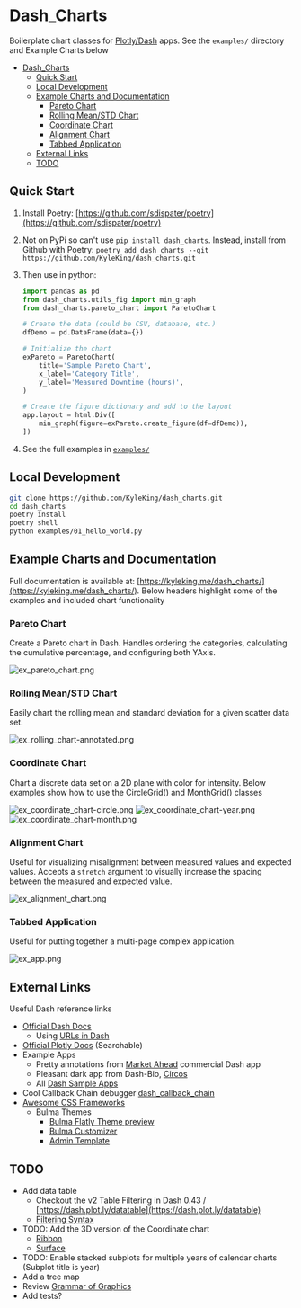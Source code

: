 # Dash_Charts

Boilerplate chart classes for [Plotly/Dash](https://dash.plot.ly/) apps. See the `examples/` directory and Example Charts below

<!-- TOC -->

- [Dash_Charts](#dash_charts)
  - [Quick Start](#quick-start)
  - [Local Development](#local-development)
  - [Example Charts and Documentation](#example-charts-and-documentation)
    - [Pareto Chart](#pareto-chart)
    - [Rolling Mean/STD Chart](#rolling-meanstd-chart)
    - [Coordinate Chart](#coordinate-chart)
    - [Alignment Chart](#alignment-chart)
    - [Tabbed Application](#tabbed-application)
  - [External Links](#external-links)
  - [TODO](#todo)

<!-- /TOC -->

## Quick Start

1. Install Poetry: [https://github.com/sdispater/poetry](https://github.com/sdispater/poetry)
1. Not on PyPi so can't use `pip install dash_charts`. Instead, install from Github with Poetry: `poetry add dash_charts --git https://github.com/KyleKing/dash_charts.git`
1. Then use in python:

    ```py
    import pandas as pd
    from dash_charts.utils_fig import min_graph
    from dash_charts.pareto_chart import ParetoChart

    # Create the data (could be CSV, database, etc.)
    dfDemo = pd.DataFrame(data={})

    # Initialize the chart
    exPareto = ParetoChart(
        title='Sample Pareto Chart',
        x_label='Category Title',
        y_label='Measured Downtime (hours)',
    )

    # Create the figure dictionary and add to the layout
    app.layout = html.Div([
        min_graph(figure=exPareto.create_figure(df=dfDemo)),
    ])
    ```

1. See the full examples in [`examples/`](./examples)

## Local Development

```sh
git clone https://github.com/KyleKing/dash_charts.git
cd dash_charts
poetry install
poetry shell
python examples/01_hello_world.py
```

## Example Charts and Documentation

Full documentation is available at: [https://kyleking.me/dash_charts/](https://kyleking.me/dash_charts/). Below headers highlight some of the examples and included chart functionality

### Pareto Chart

Create a Pareto chart in Dash. Handles ordering the categories, calculating the cumulative percentage, and configuring both YAxis.

![ex_pareto_chart.png](.images/ex_pareto_chart.png)

### Rolling Mean/STD Chart

Easily chart the rolling mean and standard deviation for a given scatter data set.

![ex_rolling_chart-annotated.png](.images/ex_rolling_chart-annotated.png)

### Coordinate Chart

Chart a discrete data set on a 2D plane with color for intensity. Below examples show how to use the CircleGrid() and MonthGrid() classes

![ex_coordinate_chart-circle.png](.images/ex_coordinate_chart-circle.png)
![ex_coordinate_chart-year.png](.images/ex_coordinate_chart-year.png)
![ex_coordinate_chart-month.png](.images/ex_coordinate_chart-month.png)

### Alignment Chart

Useful for visualizing misalignment between measured values and expected values. Accepts a `stretch` argument to visually increase the spacing between the measured and expected value.

![ex_alignment_chart.png](.images/ex_alignment_chart.png)

### Tabbed Application

Useful for putting together a multi-page complex application.

![ex_app.png](.images/ex_app.png)

## External Links

Useful Dash reference links

- [Official Dash Docs](https://dash.plot.ly)
  - Using [URLs in Dash](https://dash.plot.ly/urls)
- [Official Plotly Docs](https://plot.ly/python/) (Searchable)
- Example Apps
  - Pretty annotations from [Market Ahead](https://www.marketahead.com/p/FOX) commercial Dash app
  - Pleasant dark app from Dash-Bio, [Circos](https://github.com/plotly/dash-bio/blob/master/tests/dashbio_demos/app_circos.py)
  - All [Dash Sample Apps](https://github.com/plotly/dash-sample-apps/tree/master/apps)
- Cool Callback Chain debugger [dash_callback_chain](https://github.com/nicolaskruchten/dash_callback_chain)
- [Awesome CSS Frameworks](https://github.com/troxler/awesome-css-frameworks)
  - Bulma Themes
    - [Bulma Flatly Theme preview](https://jenil.github.io/bulmaswatch/flatly/)
    - [Bulma Customizer](https://bulma-customizer.bstash.io/)
    - [Admin Template](https://bulmatemplates.github.io/bulma-templates/)

## TODO

- Add data table
  - Checkout the v2 Table Filtering in Dash 0.43 / [https://dash.plot.ly/datatable](https://dash.plot.ly/datatable)
  - [Filtering Syntax](https://dash.plot.ly/datatable/filtering)
- TODO: Add the 3D version of the Coordinate chart
  - [Ribbon](https://plot.ly/python/v3/ribbon-plots/)
  - [Surface](https://plot.ly/python/3d-surface-plots/)
- TODO: Enable stacked subplots for multiple years of calendar charts (Subplot title is year)
- Add a tree map
- Review [Grammar of Graphics](https://towardsdatascience.com/a-comprehensive-guide-to-the-grammar-of-graphics-for-effective-visualization-of-multi-dimensional-1f92b4ed4149)
- Add tests?
